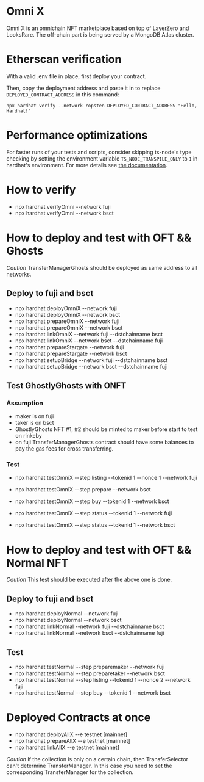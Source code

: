 # Omni X

Omni X is an omnichain NFT marketplace based on top of LayerZero and LooksRare. The off-chain part is being served by a MongoDB Atlas cluster.

# Etherscan verification

With a valid .env file in place, first deploy your contract.

Then, copy the deployment address and paste it in to replace `DEPLOYED_CONTRACT_ADDRESS` in this command:

```shell
npx hardhat verify --network ropsten DEPLOYED_CONTRACT_ADDRESS "Hello, Hardhat!"
```

# Performance optimizations

For faster runs of your tests and scripts, consider skipping ts-node's type checking by setting the environment variable `TS_NODE_TRANSPILE_ONLY` to `1` in hardhat's environment. For more details see [the documentation](https://hardhat.org/guides/typescript.html#performance-optimizations).

# How to verify
- npx hardhat verifyOmni --network fuji
- npx hardhat verifyOmni --network bsct

# How to deploy and test with OFT && Ghosts
 *Caution* 
 TransferManagerGhosts should be deployed as same address to all networks.
## Deploy to fuji and bsct
- npx hardhat deployOmniX --network fuji
- npx hardhat deployOmniX --network bsct
- npx hardhat prepareOmniX --network fuji
- npx hardhat prepareOmniX --network bsct
- npx hardhat linkOmniX --network fuji --dstchainname bsct
- npx hardhat linkOmniX --network bsct --dstchainname fuji
- npx hardhat prepareStargate --network fuji
- npx hardhat prepareStargate --network bsct
- npx hardhat setupBridge --network fuji --dstchainname bsct
- npx hardhat setupBridge --network bsct --dstchainname fuji

## Test GhostlyGhosts with ONFT
### Assumption
- maker is on fuji
- taker is on bsct
- GhostlyGhosts NFT #1, #2 should be minted to maker before start to test on rinkeby
- on fuji TransferManagerGhosts contract should have some balances to pay the gas fees for cross transferring.

### Test
- npx hardhat testOmniX --step listing --tokenid 1 --nonce 1 --network fuji
- npx hardhat testOmniX --step prepare --network bsct
- npx hardhat testOmniX --step buy --tokenid 1 --network bsct

- npx hardhat testOmniX --step status --tokenid 1 --network fuji
- npx hardhat testOmniX --step status --tokenid 1 --network bsct

# How to deploy and test with OFT && Normal NFT
 *Caution* 
 This test should be executed after the above one is done.
## Deploy to fuji and bsct
- npx hardhat deployNormal --network fuji
- npx hardhat deployNormal --network bsct
- npx hardhat linkNormal --network fuji --dstchainname bsct
- npx hardhat linkNormal --network bsct --dstchainname fuji

## Test
- npx hardhat testNormal --step preparemaker --network fuji
- npx hardhat testNormal --step preparetaker --network bsct
- npx hardhat testNormal --step listing --tokenid 1 --nonce 2 --network fuji
- npx hardhat testNormal --step buy --tokenid 1 --network bsct

# Deployed Contracts at once
- npx hardhat deployAllX --e testnet [mainnet]
- npx hardhat prepareAllX --e testnet [mainnet]
- npx hardhat linkAllX --e testnet [mainnet]

*Caution*
If the collection is only on a certain chain, then TransferSelector can't determine TransferManager.
In this case you need to set the corresponding TransferManager for the collection.